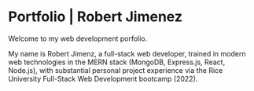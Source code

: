 # Portfolio | Robert Jimenez

Welcome to my web development porfolio. 

My name is Robert Jimenz, a full-stack web developer, trained in modern web technologies in the MERN stack (MongoDB, Express.js, React, Node.js), with substantial personal project experience via the Rice University Full-Stack Web Development bootcamp (2022).